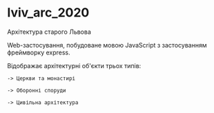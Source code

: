 # lviv_arc_2020
Архітектура старого Львова

Web-застосування, побудоване мовою JavaScript з застосуванням фреймворку express.

Відображає архітектурні об'єкти трьох типів:

	-> Церкви та монастирі
	
	-> Оборонні споруди
	
	-> Цивільна архітектура
